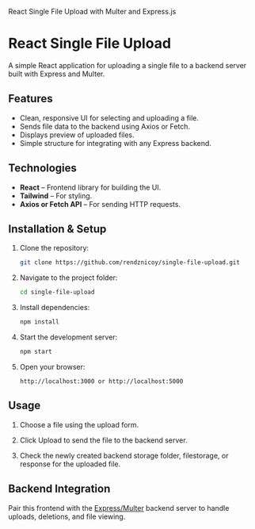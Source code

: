 React Single File Upload with Multer and Express.js

# React Single File Upload

A simple React application for uploading a single file to a backend server built with Express and Multer.

## Features
- Clean, responsive UI for selecting and uploading a file.
- Sends file data to the backend using Axios or Fetch.
- Displays preview of uploaded files.
- Simple structure for integrating with any Express backend.

## Technologies
- **React** – Frontend library for building the UI.
- **Tailwind** – For styling.
- **Axios or Fetch API** – For sending HTTP requests.

## Installation & Setup
1. Clone the repository:
   ```bash
   git clone https://github.com/rendznicoy/single-file-upload.git
   
2. Navigate to the project folder:
   ```bash
   cd single-file-upload

3. Install dependencies:
   ```bash
   npm install

4. Start the development server:
   ```bash
   npm start

5. Open your browser:
   ```arduino
   http://localhost:3000 or http://localhost:5000

## Usage
1. Choose a file using the upload form.

2. Click Upload to send the file to the backend server.

3. Check the newly created backend storage folder, filestorage, or response for the uploaded file.

## Backend Integration
Pair this frontend with the [Express/Multer](https://github.com/rendznicoy/sfu-backend) backend server to handle uploads, deletions, and file viewing.

